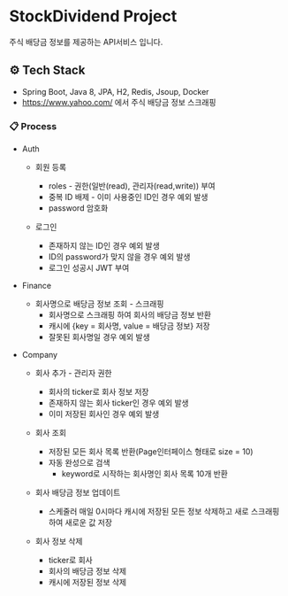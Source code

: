 # StockDividend Project
주식 배당금 정보를 제공하는 API서비스 입니다.

## ⚙️ Tech Stack
- Spring Boot, Java 8, JPA, H2, Redis, Jsoup, Docker
- https://www.yahoo.com/ 에서 주식 배당금 정보 스크래핑

### 📋 Process
- Auth
  - 회원 등록 
    - roles - 권한(일반(read), 관리자(read,write)) 부여
    - 중복 ID 배제 - 이미 사용중인 ID인 경우 예외 발생
    - password 암호화

  - 로그인
    - 존재하지 않는 ID인 경우 예외 발생
    - ID의 password가 맞지 않을 경우 예외 발생
    - 로그인 성공시 JWT 부여

- Finance
  - 회사명으로 배당금 정보 조회 - 스크래핑
    - 회사명으로 스크래핑 하여 회사의 배당금 정보 반환
    - 캐시에 {key = 회사명, value = 배당금 정보} 저장
    - 잘못된 회사명일 경우 예외 발생

- Company
  - 회사 추가 - 관리자 권한
    - 회사의 ticker로 회사 정보 저장
    - 존재하지 않는 회사 ticker인 경우 예외 발생
    - 이미 저장된 회사인 경우 예외 발생

  - 회사 조회
    - 저장된 모든 회사 목록 반환(Page인터페이스 형태로 size = 10)
    - 자동 완성으로 검색 
      - keyword로 시작하는 회사명인 회사 목록 10개 반환
  
  - 회사 배당금 정보 업데이트
    - 스케줄러 매일 0시마다 캐시에 저장된 모든 정보 삭제하고 새로 스크래핑 하여 새로운 값 저장

  - 회사 정보 삭제
    - ticker로 회사
    - 회사의 배당금 정보 삭제
    - 캐시에 저장된 정보 삭제
  
  
  
  
